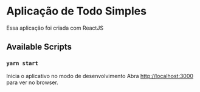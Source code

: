 # Aplicação de Todo Simples

Essa aplicação foi criada com ReactJS

## Available Scripts

### `yarn start`

Inicia o aplicativo no modo de desenvolvimento
Abra [http://localhost:3000](http://localhost:3000) para ver no browser.

